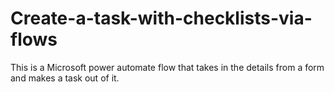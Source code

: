 # Create-a-task-with-checklists-via-flows
This is a Microsoft power automate flow that takes in the details from a form and makes a task out of it.
